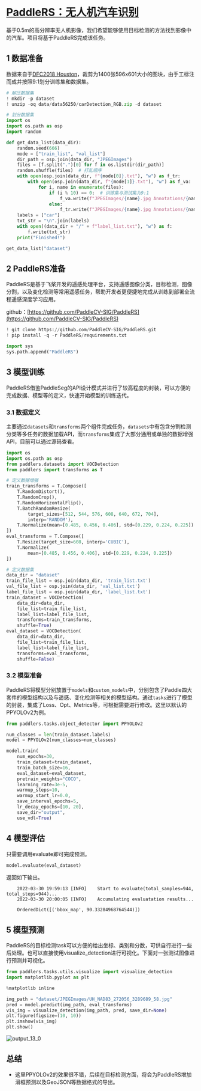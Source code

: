 # [PaddleRS：无人机汽车识别](https://aistudio.baidu.com/aistudio/projectdetail/3713122)

基于0.5m的高分辨率无人机影像，我们希望能够使用目标检测的方法找到影像中的汽车。项目将基于PaddleRS完成该任务。

## 1 数据准备

数据来自于[DFC2018 Houston](https://hyperspectral.ee.uh.edu/?page_id=1075)，裁剪为1400张596x601大小的图块，由手工标注而成并按照9:1划分训练集和数据集。

```python
# 解压数据集
! mkdir -p dataset
! unzip -oq data/data56250/carDetection_RGB.zip -d dataset
```

```python
# 划分数据集
import os
import os.path as osp
import random

def get_data_list(data_dir):
    random.seed(666)
    mode = ["train_list", "val_list"]
    dir_path = osp.join(data_dir, "JPEGImages")
    files = [f.split(".")[0] for f in os.listdir(dir_path)]
    random.shuffle(files)  # 打乱顺序
    with open(osp.join(data_dir, f"{mode[0]}.txt"), "w") as f_tr:
        with open(osp.join(data_dir, f"{mode[1]}.txt"), "w") as f_va:
            for i, name in enumerate(files):
                if (i % 10) == 0:  # 训练集与测试集为9:1
                    f_va.write(f"JPEGImages/{name}.jpg Annotations/{name}.xml\n")
                else:
                    f_tr.write(f"JPEGImages/{name}.jpg Annotations/{name}.xml\n")
    labels = ["car"]
    txt_str = "\n".join(labels)
    with open((data_dir + "/" + f"label_list.txt"), "w") as f:
        f.write(txt_str)
    print("Finished!")

get_data_list("dataset")
```

## 2 PaddleRS准备

PaddleRS是基于飞桨开发的遥感处理平台，支持遥感图像分类，目标检测，图像分割，以及变化检测等常用遥感任务，帮助开发者更便捷地完成从训练到部署全流程遥感深度学习应用。

github：[https://github.com/PaddleCV-SIG/PaddleRS](https://github.com/PaddleCV-SIG/PaddleRS)

```python
! git clone https://github.com/PaddleCV-SIG/PaddleRS.git
! pip install -q -r PaddleRS/requirements.txt

import sys
sys.path.append("PaddleRS")
```

## 3 模型训练

PaddleRS借鉴PaddleSeg的API设计模式并进行了较高程度的封装，可以方便的完成数据、模型等的定义，快速开始模型的训练迭代。

### 3.1 数据定义

主要通过`datasets`和`transforms`两个组件完成任务，`datasets`中有包含分割检测分类等多任务的数据加载API，而`transforms`集成了大部分通用或单独的数据增强API，目前可以通过源码查看。

```python
import os
import os.path as osp
from paddlers.datasets import VOCDetection
from paddlers import transforms as T

# 定义数据增强
train_transforms = T.Compose([
    T.RandomDistort(),
    T.RandomCrop(),
    T.RandomHorizontalFlip(),
    T.BatchRandomResize(
        target_sizes=[512, 544, 576, 608, 640, 672, 704],
        interp='RANDOM'),
    T.Normalize(mean=[0.485, 0.456, 0.406], std=[0.229, 0.224, 0.225])
])
eval_transforms = T.Compose([
    T.Resize(target_size=608, interp='CUBIC'),
    T.Normalize(
        mean=[0.485, 0.456, 0.406], std=[0.229, 0.224, 0.225])
])

# 定义数据集
data_dir = "dataset"
train_file_list = osp.join(data_dir, 'train_list.txt')
val_file_list = osp.join(data_dir, 'val_list.txt')
label_file_list = osp.join(data_dir, 'label_list.txt')
train_dataset = VOCDetection(
    data_dir=data_dir,
    file_list=train_file_list,
    label_list=label_file_list,
    transforms=train_transforms,
    shuffle=True)
eval_dataset = VOCDetection(
    data_dir=data_dir,
    file_list=train_file_list,
    label_list=label_file_list,
    transforms=eval_transforms,
    shuffle=False)
```

### 3.2 模型准备

PaddleRS将模型分别放置于`models`和`custom_models`中，分别包含了Paddle四大套件的模型结构以及与遥感、变化检测等相关的模型结构。通过`tasks`进行了模型的封装，集成了Loss、Opt、Metrics等，可根据需要进行修改。这里以默认的PPYOLOv2为例。

```python
from paddlers.tasks.object_detector import PPYOLOv2

num_classes = len(train_dataset.labels)
model = PPYOLOv2(num_classes=num_classes)
```

```python
model.train(
    num_epochs=30,
    train_dataset=train_dataset,
    train_batch_size=16,
    eval_dataset=eval_dataset,
    pretrain_weights="COCO",
    learning_rate=3e-5,
    warmup_steps=10,
    warmup_start_lr=0.0,
    save_interval_epochs=5,
    lr_decay_epochs=[10, 20],
    save_dir="output",
    use_vdl=True)
```

## 4 模型评估

只需要调用evaluate即可完成预测。

```python
model.evaluate(eval_dataset)
```

返回如下输出。

```
    2022-03-30 19:59:13 [INFO]    Start to evaluate(total_samples=944, total_steps=944)...
    2022-03-30 20:00:05 [INFO]    Accumulating evaluatation results...

    OrderedDict([('bbox_map', 90.33284968764544)])
```

## 5 模型预测

PaddleRS的目标检测task可以方便的给出坐标、类别和分数，可供自行进行一些后处理。也可以直接使用visualize_detection进行可视化。下面对一张测试图像进行预测并可视化。

```python
from paddlers.tasks.utils.visualize import visualize_detection
import matplotlib.pyplot as plt

%matplotlib inline

img_path = "dataset/JPEGImages/UH_NAD83_272056_3289689_58.jpg"
pred = model.predict(img_path, eval_transforms)
vis_img = visualize_detection(img_path, pred, save_dir=None)
plt.figure(figsize=(10, 10))
plt.imshow(vis_img)
plt.show()
```

![output_13_0](https://user-images.githubusercontent.com/71769312/161358212-5f525ba3-059c-4c07-9d2e-ed4334069983.png)

## 总结

- 这里PPYOLOv2的效果很不错，后续在目标检测方面，将会为PaddleRS增加滑框预测以及GeoJSON等数据格式的导出。
